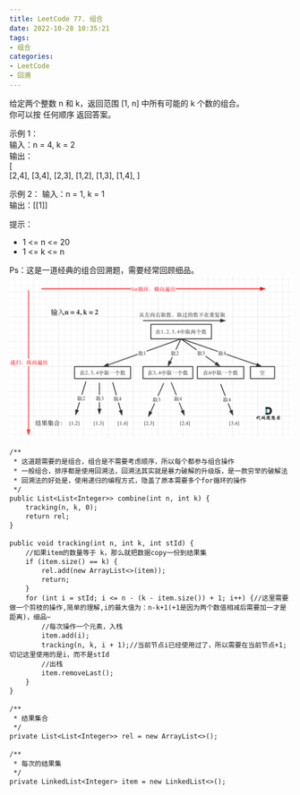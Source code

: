 ```yaml
---
title: LeetCode 77. 组合
date: 2022-10-28 10:35:21
tags: 
- 组合
categories:
- LeetCode
- 回溯
---
```


给定两个整数 n 和 k，返回范围 [1, n] 中所有可能的 k 个数的组合。  
你可以按 任何顺序 返回答案。  

<!--more-->

示例 1：  
输入：n = 4, k = 2  
输出：  
[  
[2,4],
[3,4],
[2,3],
[1,2],
[1,3],
[1,4],
]  

示例 2：
输入：n = 1, k = 1  
输出：[[1]]  


提示： 
* 1 <= n <= 20  
* 1 <= k <= n  

Ps：这是一道经典的组合回溯题，需要经常回顾细品。
![](../images/leetcode77/20201123195242899.png)

```
/**
 * 这道题需要的是组合，组合是不需要考虑顺序，所以每个都参与组合操作
 * 一般组合，排序都是使用回溯法，回溯法其实就是暴力破解的升级版，是一款穷举的破解法
 * 回溯法的好处是，使用递归的编程方式，隐盖了原本需要多个for循环的操作
 */
public List<List<Integer>> combine(int n, int k) {
    tracking(n, k, 0);
    return rel;
}

public void tracking(int n, int k, int stId) {
    //如果item的数量等于 k，那么就把数据copy一份到结果集
    if (item.size() == k) {
        rel.add(new ArrayList<>(item));
        return;
    }
    for (int i = stId; i <= n - (k - item.size()) + 1; i++) {//这里需要做一个剪枝的操作,简单的理解,i的最大值为：n-k+1(+1是因为两个数值相减后需要加一才是距离)，细品~
        //每次操作一个元素，入栈
        item.add(i);
        tracking(n, k, i + 1);//当前节点i已经使用过了，所以需要在当前节点+1;切记这里使用的是i，而不是stId
        //出栈
        item.removeLast();
    }
}

/**
 * 结果集合
 */
private List<List<Integer>> rel = new ArrayList<>();

/**
 * 每次的结果集
 */
private LinkedList<Integer> item = new LinkedList<>();
```
